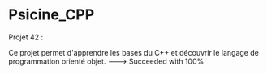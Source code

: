 # Psicine_CPP
Projet 42 :

Ce projet permet d'apprendre les bases du C++ et découvrir le langage de programmation orienté objet.
---> Succeeded with 100%
